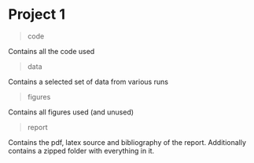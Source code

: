 # Project 1

>code

Contains all the code used

>data

Contains a selected set of data from various runs

>figures

Contains all figures used (and unused)

>report

Contains the pdf, latex source and bibliography of the report. Additionally contains a zipped folder with everything in it.